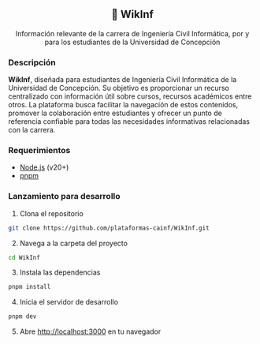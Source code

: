 <h2 align="center">📖 WikInf</h2>
<p align="center">
    Información relevante de la carrera de Ingeniería Civil Informática, por y para los estudiantes de la Universidad de Concepción
</p>

### Descripción
**WikInf**, diseñada para estudiantes de Ingeniería Civil Informática de la Universidad de Concepción. Su objetivo es proporcionar un recurso centralizado con información útil sobre cursos, recursos académicos entre otros. La plataforma busca facilitar la navegación de estos contenidos, promover la colaboración entre estudiantes y ofrecer un punto de referencia confiable para todas las necesidades informativas relacionadas con la carrera.

### Requerimientos
- [Node.js](https://nodejs.org/en/) (v20+)
- [pnpm](https://pnpm.io/)

### Lanzamiento para desarrollo
1. Clona el repositorio
```bash
git clone https://github.com/plataformas-cainf/WikInf.git
```

2. Navega a la carpeta del proyecto
```bash
cd WikInf
```

3. Instala las dependencias
```bash
pnpm install
```

4. Inicia el servidor de desarrollo
```bash
pnpm dev
```

5. Abre [http://localhost:3000](http://localhost:3000) en tu navegador
